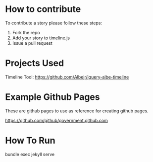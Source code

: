 # How to contribute

To contribute a story please follow these steps:

1. Fork the repo
2. Add your story to timeline.js
3. Issue a pull request

# Projects Used

Timeline Tool:
https://github.com/Albejr/jquery-albe-timeline








# Example Github Pages 

These are github pages to use as reference for creating github pages.

https://github.com/github/government.github.com













# How To Run

bundle exec jekyll serve











